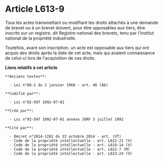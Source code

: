 # Article L613-9

Tous les actes transmettant ou modifiant les droits attachés à une demande de brevet ou à un brevet doivent, pour être
opposables aux tiers, être inscrits sur un registre, dit Registre national des brevets, tenu par l'Institut national de la
propriété industrielle.

Toutefois, avant son inscription, un acte est opposable aux tiers qui ont acquis des droits après la date de cet acte, mais
qui avaient connaissance de celui-ci lors de l'acquisition de ces droits.

**Liens relatifs à cet article**

	**Anciens textes**:

	  - Loi n°68-1 du 2 janvier 1968 - art. 46 (Ab)

	**Codifié par**:

	  - Loi n°92-597 1992-07-01

	**Créé par**:

	  - Loi n°92-597 1992-07-01 annexe JORF 3 juillet 1992

	**Cité par**:

	  - Décret n°2014-1281 du 23 octobre 2014 - art. (VT)
	  - Code de la propriété intellectuelle - art. L612-21 (V)
	  - Code de la propriété intellectuelle - art. L614-14 (V)
	  - Code de la propriété intellectuelle - art. L622-7 (M)
	  - Code de la propriété intellectuelle - art. L623-24 (V)

